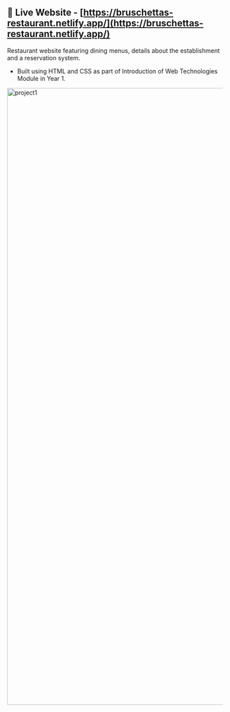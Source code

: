  ## :rocket: Live Website - [https://bruschettas-restaurant.netlify.app/](https://bruschettas-restaurant.netlify.app/)

Restaurant website featuring dining menus, details about the establishment and a reservation system. <br/>
 - Built using HTML and CSS as part of Introduction of Web Technologies Module in Year 1.

<img width="1440" alt="project1" src="https://github.com/user-attachments/assets/9fd03318-05f2-4475-a883-cd17412c1c21">
